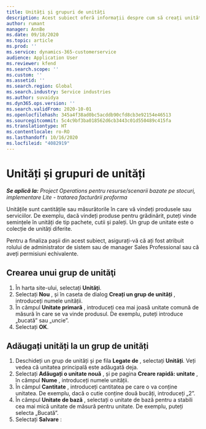 ```yaml
---
title: Unități și grupuri de unități
description: Acest subiect oferă informații despre cum să creați unități și grupuri de unități în Dynamics 365 Project Operations.
author: rumant
manager: AnnBe
ms.date: 09/18/2020
ms.topic: article
ms.prod: ''
ms.service: dynamics-365-customerservice
audience: Application User
ms.reviewer: kfend
ms.search.scope: ''
ms.custom: ''
ms.assetid: ''
ms.search.region: Global
ms.search.industry: Service industries
ms.author: suvaidya
ms.dyn365.ops.version: ''
ms.search.validFrom: 2020-10-01
ms.openlocfilehash: 345a4f38ad0bc5acddb90cfd8cb3e92154e46513
ms.sourcegitcommit: 5c4c9bf3ba018562d6cb3443c01d550489c415fa
ms.translationtype: HT
ms.contentlocale: ro-RO
ms.lasthandoff: 10/16/2020
ms.locfileid: "4082919"
---
```

# <a name="units-and-unit-groups"></a>Unități și grupuri de unități

_**Se aplică la:** Project Operations pentru resurse/scenarii bazate pe stocuri, implementare Lite - tratarea facturării proforma_

Unitățile sunt cantitățile sau măsurătorile în care vă vindeți produsele sau serviciilor. De exemplu, dacă vindeți produse pentru grădinărit, puteți vinde semințele în unități de tip pachete, cutii și paleți. Un grup de unitate este o colecție de unități diferite.

Pentru a finaliza pașii din acest subiect, asigurați-vă că ați fost atribuit rolului de administrator de sistem sau de manager Sales Professional sau că aveți permisiuni echivalente.

## <a name="create-a-unit-group"></a>Crearea unui grup de unităţi

1. În harta site-ului, selectați **Unități**.
2. Selectați **Nou** , și în caseta de dialog **Creați un grup de unități** , introduceți numele unității.
3. În câmpul **Unitate primară** , introduceți cea mai joasă unitate comună de măsură în care se va vinde produsul. De exemplu, puteți introduce „bucată” sau „uncie”.
4. Selectați **OK**.

## <a name="add-units-to-a-unit-group"></a>Adăugați unități la un grup de unități

1. Deschideți un grup de unități și pe fila **Legate de** , selectați **Unități**. Veți vedea că unitatea principală este adăugată deja.
2. Selectați **Adăugați o unitate nouă** , și pe pagina **Creare rapidă: unitate** , în câmpul **Nume** , introduceți numele unității.
3. În câmpul **Cantitate** , introduceți cantitatea pe care o va conține unitatea. De exemplu, dacă o cutie conține două bucăți, introduceți „2”. 
4. În câmpul **Unitate de bază** , selectați o unitate de bază pentru a stabili cea mai mică unitate de măsură pentru unitate. De exemplu, puteți selecta „Bucată”.
5. Selectați **Salvare** :
